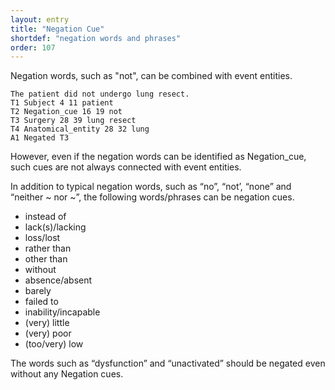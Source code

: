 ```yaml
---
layout: entry
title: "Negation Cue"
shortdef: "negation words and phrases"
order: 107
---
```


Negation words, such as "not", can be combined with event entities.

~~~ ann
The patient did not undergo lung resect.
T1 Subject 4 11 patient
T2 Negation_cue 16 19 not
T3 Surgery 28 39 lung resect
T4 Anatomical_entity 28 32 lung
A1 Negated T3
~~~

However, even if the negation words can be identified as Negation_cue, such cues are not always connected with event entities.

In addition to typical negation words, such as “no”, “not’, “none” and
“neither ~ nor ~”, the following words/phrases can be negation cues.

- instead of
- lack(s)/lacking
- loss/lost
- rather than
- other than
- without
- absence/absent
- barely
- failed to
- inability/incapable
- (very) little
- (very) poor
- (too/very) low

The words such as “dysfunction” and “unactivated” should be negated even without any Negation cues.


<!--

~~~ ann
"Unactivated" substrates
T1 Activation 1 12 Unactivated
T2 EntityProperty 0 24 "Unactivated" substrates
E1 Activation:T1 Theme:T2
A1 Negation E1
~~~


{% include image.html name="negated-event.png"
   caption="Example 8"
%}
-->
